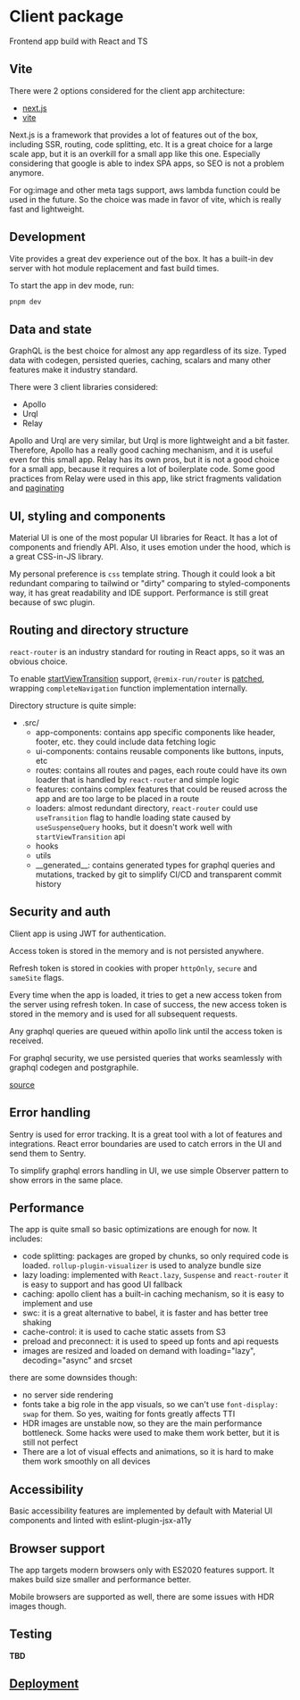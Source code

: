 # Client package

Frontend app build with React and TS

## Vite

There were 2 options considered for the client app architecture:
- [next.js](https://nextjs.org/)
- [vite](https://vitejs.dev/)

Next.js is a framework that provides a lot of features out of the box, including SSR, routing, code splitting, etc. It is a great choice for a large scale app, but it is an overkill for a small app like this one.
Especially considering that google is able to index SPA apps, so SEO is not a problem anymore. 

For og:image and other meta tags support, aws lambda function could be used in the future.
So the choice was made in favor of vite, which is really fast and lightweight.

## Development

Vite provides a great dev experience out of the box. It has a built-in dev server with hot module replacement and fast build times.

To start the app in dev mode, run:
```bash
pnpm dev
```

## Data and state

GraphQL is the best choice for almost any app regardless of its size.
Typed data with codegen, persisted queries, caching, scalars and many other features make it industry standard.

There were 3 client libraries considered:
- Apollo
- Urql
- Relay

Apollo and Urql are very similar, but Urql is more lightweight and a bit faster.
Therefore, Apollo has a really good caching mechanism, and it is useful even for this small app.
Relay has its own pros, but it is not a good choice for a small app, because it requires a lot of boilerplate code. 
Some good practices from Relay were used in this app, like strict fragments validation and [paginating](src/apollo-client.ts#L239)

## UI, styling and components

Material UI is one of the most popular UI libraries for React. It has a lot of components and friendly API.
Also, it uses emotion under the hood, which is a great CSS-in-JS library.

My personal preference is `css` template string. Though it could look a bit redundant comparing to tailwind or "dirty" comparing to styled-components way,
it has great readability and IDE support. Performance is still great because of swc plugin.

## Routing and directory structure

`react-router` is an industry standard for routing in React apps, so it was an obvious choice.

To enable [startViewTransition](https://developer.chrome.com/docs/web-platform/view-transitions/) support, `@remix-run/router` is [patched](../patches), wrapping `completeNavigation` function implementation internally.

Directory structure is quite simple:
- .src/
  - app-components: contains app specific components like header, footer, etc. they could include data fetching logic
  - ui-components: contains reusable components like buttons, inputs, etc
  - routes: contains all routes and pages, each route could have its own loader that is handled by `react-router` and simple logic
  - features: contains complex features that could be reused across the app and are too large to be placed in a route
  - loaders: almost redundant directory, `react-router` could use `useTransition` flag to handle loading state caused by `useSuspenseQuery` hooks, but it doesn't work well with `startViewTransition` api
  - hooks
  - utils
  - \_\_generated__: contains generated types for graphql queries and mutations, tracked by git to simplify CI/CD and transparent commit history

## Security and auth

Client app is using JWT for authentication. 

Access token is stored in the memory and is not persisted anywhere.

Refresh token is stored in cookies with proper `httpOnly`, `secure` and `sameSite` flags.

Every time when the app is loaded, it tries to get a new access token from the server using refresh token.
In case of success, the new access token is stored in the memory and is used for all subsequent requests.

Any graphql queries are queued within apollo link until the access token is received.


For graphql security, we use persisted queries that works seamlessly with graphql codegen and postgraphile.


[source](src/apollo-client.ts#L53)

## Error handling

Sentry is used for error tracking. It is a great tool with a lot of features and integrations. 
React error boundaries are used to catch errors in the UI and send them to Sentry.

To simplify graphql errors handling in UI, we use simple Observer pattern to show errors in the same place.

## Performance

The app is quite small so basic optimizations are enough for now. It includes:

- code splitting: packages are groped by chunks, so only required code is loaded. `rollup-plugin-visualizer` is used to analyze bundle size
- lazy loading: implemented with `React.lazy`, `Suspense` and `react-router` it is easy to support and has good UI fallback
- caching: apollo client has a built-in caching mechanism, so it is easy to implement and use
- swc: it is a great alternative to babel, it is faster and has better tree shaking
- cache-control: it is used to cache static assets from S3
- preload and preconnect: it is used to speed up fonts and api requests
- images are resized and loaded on demand with loading="lazy", decoding="async" and srcset

there are some downsides though:
- no server side rendering
- fonts take a big role in the app visuals, so we can't use `font-display: swap` for them. So yes, waiting for fonts greatly affects TTI
- HDR images are unstable now, so they are the main performance bottleneck. Some hacks were used to make them work better, but it is still not perfect
- There are a lot of visual effects and animations, so it is hard to make them work smoothly on all devices


## Accessibility

Basic accessibility features are implemented by default with Material UI components and linted with eslint-plugin-jsx-a11y


## Browser support

The app targets modern browsers only with ES2020 features support. It makes build size smaller and performance better.

Mobile browsers are supported as well, there are some issues with HDR images though.

## Testing

**TBD**

## [Deployment](../terraform/README.MD#deploy-client)

